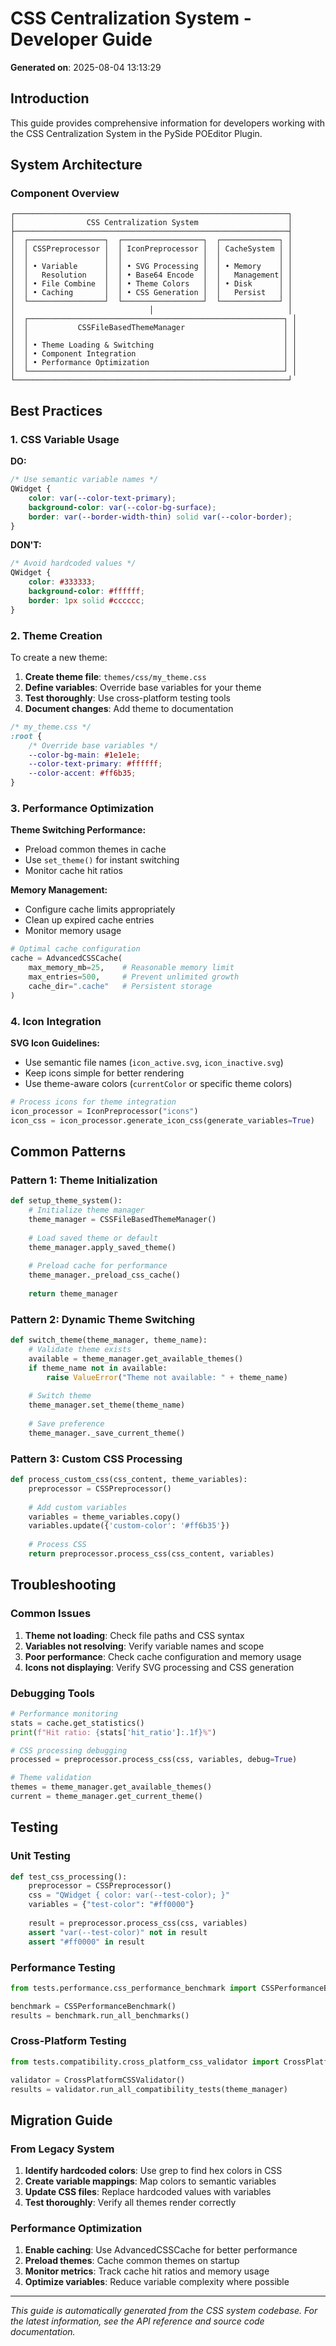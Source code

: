 # CSS Centralization System - Developer Guide

**Generated on**: 2025-08-04 13:13:29

## Introduction

This guide provides comprehensive information for developers working with the CSS Centralization System in the PySide POEditor Plugin.

## System Architecture

### Component Overview

```
┌─────────────────────────────────────────────────────────────┐
│                CSS Centralization System                    │
├─────────────────────────────────────────────────────────────┤
│  ┌─────────────────┐  ┌──────────────────┐  ┌─────────────┐ │
│  │ CSSPreprocessor │  │ IconPreprocessor │  │ CacheSystem │ │
│  │                 │  │                  │  │             │ │
│  │ • Variable      │  │ • SVG Processing │  │ • Memory    │ │
│  │   Resolution    │  │ • Base64 Encode  │  │   Management│ │
│  │ • File Combine  │  │ • Theme Colors   │  │ • Disk      │ │
│  │ • Caching       │  │ • CSS Generation │  │   Persist   │ │
│  └─────────────────┘  └──────────────────┘  └─────────────┘ │
│                              │                              │
│  ┌─────────────────────────────────────────────────────────┐ │
│  │           CSSFileBasedThemeManager                      │ │
│  │                                                         │ │
│  │ • Theme Loading & Switching                             │ │
│  │ • Component Integration                                 │ │
│  │ • Performance Optimization                              │ │
│  └─────────────────────────────────────────────────────────┘ │
└─────────────────────────────────────────────────────────────┘
```

## Best Practices

### 1. CSS Variable Usage

**DO:**
```css
/* Use semantic variable names */
QWidget {
    color: var(--color-text-primary);
    background-color: var(--color-bg-surface);
    border: var(--border-width-thin) solid var(--color-border);
}
```

**DON'T:**
```css
/* Avoid hardcoded values */
QWidget {
    color: #333333;
    background-color: #ffffff;
    border: 1px solid #cccccc;
}
```

### 2. Theme Creation

To create a new theme:

1. **Create theme file**: `themes/css/my_theme.css`
2. **Define variables**: Override base variables for your theme
3. **Test thoroughly**: Use cross-platform testing tools
4. **Document changes**: Add theme to documentation

```css
/* my_theme.css */
:root {
    /* Override base variables */
    --color-bg-main: #1e1e1e;
    --color-text-primary: #ffffff;
    --color-accent: #ff6b35;
}
```

### 3. Performance Optimization

**Theme Switching Performance:**
- Preload common themes in cache
- Use `set_theme()` for instant switching
- Monitor cache hit ratios

**Memory Management:**
- Configure cache limits appropriately
- Clean up expired cache entries
- Monitor memory usage

```python
# Optimal cache configuration
cache = AdvancedCSSCache(
    max_memory_mb=25,    # Reasonable memory limit
    max_entries=500,     # Prevent unlimited growth
    cache_dir=".cache"   # Persistent storage
)
```

### 4. Icon Integration

**SVG Icon Guidelines:**
- Use semantic file names (`icon_active.svg`, `icon_inactive.svg`)
- Keep icons simple for better rendering
- Use theme-aware colors (`currentColor` or specific theme colors)

```python
# Process icons for theme integration
icon_processor = IconPreprocessor("icons")
icon_css = icon_processor.generate_icon_css(generate_variables=True)
```

## Common Patterns

### Pattern 1: Theme Initialization

```python
def setup_theme_system():
    # Initialize theme manager
    theme_manager = CSSFileBasedThemeManager()
    
    # Load saved theme or default
    theme_manager.apply_saved_theme()
    
    # Preload cache for performance
    theme_manager._preload_css_cache()
    
    return theme_manager
```

### Pattern 2: Dynamic Theme Switching

```python
def switch_theme(theme_manager, theme_name):
    # Validate theme exists
    available = theme_manager.get_available_themes()
    if theme_name not in available:
        raise ValueError("Theme not available: " + theme_name)
    
    # Switch theme
    theme_manager.set_theme(theme_name)
    
    # Save preference
    theme_manager._save_current_theme()
```

### Pattern 3: Custom CSS Processing

```python
def process_custom_css(css_content, theme_variables):
    preprocessor = CSSPreprocessor()
    
    # Add custom variables
    variables = theme_variables.copy()
    variables.update({'custom-color': '#ff6b35'})
    
    # Process CSS
    return preprocessor.process_css(css_content, variables)
```

## Troubleshooting

### Common Issues

1. **Theme not loading**: Check file paths and CSS syntax
2. **Variables not resolving**: Verify variable names and scope
3. **Poor performance**: Check cache configuration and memory usage
4. **Icons not displaying**: Verify SVG processing and CSS generation

### Debugging Tools

```python
# Performance monitoring
stats = cache.get_statistics()
print(f"Hit ratio: {stats['hit_ratio']:.1f}%")

# CSS processing debugging
processed = preprocessor.process_css(css, variables, debug=True)

# Theme validation
themes = theme_manager.get_available_themes()
current = theme_manager.get_current_theme()
```

## Testing

### Unit Testing

```python
def test_css_processing():
    preprocessor = CSSPreprocessor()
    css = "QWidget { color: var(--test-color); }"
    variables = {"test-color": "#ff0000"}
    
    result = preprocessor.process_css(css, variables)
    assert "var(--test-color)" not in result
    assert "#ff0000" in result
```

### Performance Testing

```python
from tests.performance.css_performance_benchmark import CSSPerformanceBenchmark

benchmark = CSSPerformanceBenchmark()
results = benchmark.run_all_benchmarks()
```

### Cross-Platform Testing

```python
from tests.compatibility.cross_platform_css_validator import CrossPlatformCSSValidator

validator = CrossPlatformCSSValidator()
results = validator.run_all_compatibility_tests(theme_manager)
```

## Migration Guide

### From Legacy System

1. **Identify hardcoded colors**: Use grep to find hex colors in CSS
2. **Create variable mappings**: Map colors to semantic variables
3. **Update CSS files**: Replace hardcoded values with variables
4. **Test thoroughly**: Verify all themes render correctly

### Performance Optimization

1. **Enable caching**: Use AdvancedCSSCache for better performance
2. **Preload themes**: Cache common themes on startup
3. **Monitor metrics**: Track cache hit ratios and memory usage
4. **Optimize variables**: Reduce variable complexity where possible

---

*This guide is automatically generated from the CSS system codebase. For the latest information, see the API reference and source code documentation.*
